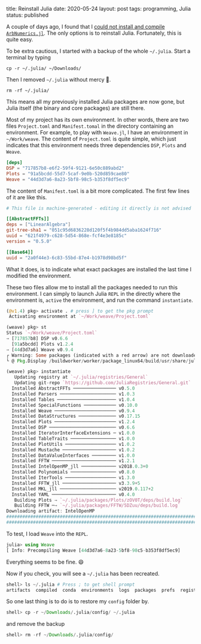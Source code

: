 title: Reinstall Julia
date: 2020-05-24
layout: post
tags:  programming, Julia
status: published

A couple of days ago, I found that I [could not install and compile
`ArbNumerics.jl`](https://github.com/JeffreySarnoff/ArbNumerics.jl/issues/41). The only options is to reinstall Julia. Fortunately, this is quite easy.

To be extra cautious, I started with a backup of the whole `~/.julia`. Start a terminal by typing

```shell
cp -r ~/.julia/ ~/Downloads/
```

Then I removed `~/.julia` without mercy 👿.
```shell
rm -rf ~/.julia/
```

This means all my previously installed Julia packages are now gone, but Julia itself (the binary and
core packages) are still there.

Most of my project has its own environment. In other words, there are two files `Project.toml` and
`Manifest.tomal` in the directory containing an environment. For example, to play with `Weave.jl`, I
have an environment in `~/Work/weave`. The content of `Project.toml` is quite simple,
which just indicates that this environment needs three dependencies `DSP`, `Plots` and `Weave`.

```toml
[deps]
DSP = "717857b8-e6f2-59f4-9121-6e50c889abd2"
Plots = "91a5bcdd-55d7-5caf-9e0b-520d859cae80"
Weave = "44d3d7a6-8a23-5bf8-98c5-b353f8df5ec9"
```

The content of `Manifest.toml` is a bit more complicated. The first few lines of it are like this.

```toml
# This file is machine-generated - editing it directly is not advised

[[AbstractFFTs]]
deps = ["LinearAlgebra"]
git-tree-sha1 = "051c95d6836228d120f5f4b984dd5aba1624f716"
uuid = "621f4979-c628-5d54-868e-fcf4e3e8185c"
version = "0.5.0"

[[Base64]]
uuid = "2a0f44e3-6c83-55bd-87e4-b1978d98bd5f"
```

What it does, is to indicate what exact packages are installed the last time I modified the
environment. 

These two files allow me to install all the packages needed to run this environment. I can simply to
launch Julia `REPL` in the directly where the environment is, `active` the environment, and run the command
`instantiate`.

```julia
(@v1.4) pkg> activate . # press ] to get the pkg prompt
 Activating environment at `~/Work/weave/Project.toml`

(weave) pkg> st
Status `~/Work/weave/Project.toml`
→ [717857b8] DSP v0.6.6
  [91a5bcdd] Plots v1.2.4
→ [44d3d7a6] Weave v0.9.4
┌ Warning: Some packages (indicated with a red arrow) are not downloaded, use `instantiate` to instantiate the current environment
└ @ Pkg.Display /buildworker/worker/package_linux64/build/usr/share/julia/stdlib/v1.4/Pkg/src/Display.jl:238

(weave) pkg> instantiate
   Updating registry at `~/.julia/registries/General`
   Updating git-repo `https://github.com/JuliaRegistries/General.git`
  Installed AbstractFFTs ──────────────── v0.5.0
  Installed Parsers ───────────────────── v1.0.3
  Installed Tables ────────────────────── v1.0.4
  Installed SpecialFunctions ──────────── v0.10.0
  Installed Weave ─────────────────────── v0.9.4
  Installed DataStructures ────────────── v0.17.15
  Installed Plots ─────────────────────── v1.2.4
  Installed DSP ───────────────────────── v0.6.6
  Installed IteratorInterfaceExtensions ─ v1.0.0
  Installed TableTraits ───────────────── v1.0.0
  Installed PlotUtils ─────────────────── v1.0.2
  Installed Mustache ──────────────────── v1.0.2
  Installed DataValueInterfaces ───────── v1.0.0
  Installed FFTW ──────────────────────── v1.2.1
  Installed IntelOpenMP_jll ───────────── v2018.0.3+0
  Installed Polynomials ───────────────── v0.8.0
  Installed IterTools ─────────────────── v1.3.0
  Installed FFTW_jll ──────────────────── v3.3.9+5
  Installed MKL_jll ───────────────────── v2019.0.117+2
  Installed YAML ──────────────────────── v0.4.0
   Building Plots → `~/.julia/packages/Plots/zOV0T/deps/build.log`
   Building FFTW ─→ `~/.julia/packages/FFTW/5DZuu/deps/build.log`
Downloading artifact: IntelOpenMP
######################################################################## 100.0%##O=#  #                               Downloading artifact: FFTW
######################################################################## 100.0%##O=#  #                          

```

To test, I load `Weave` into the `REPL`.

```julia
julia> using Weave
[ Info: Precompiling Weave [44d3d7a6-8a23-5bf8-98c5-b353f8df5ec9]
```

Everything seems to be fine. 😄

Now if you check, you will see a `~/.julia` has been recreated.

```julia
shell> ls ~/.julia # Press ; to get shell prompt
artifacts  compiled  conda  environments  logs	packages  prefs  registries
```

So one last thing is to do is to restore my `config` folder by.
```julia
shell> cp -r ~/Downloads/.julia/config/ ~/.julia
```
and remove the backup
```julia
shell> rm -rf ~/Downloads/.julia/config/
```
